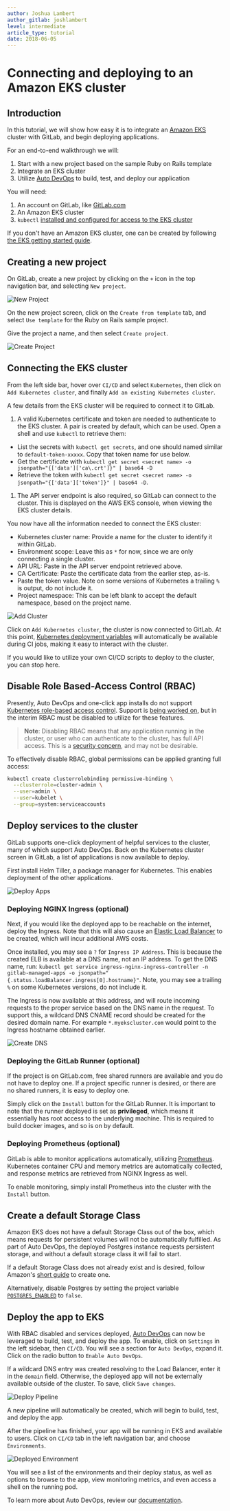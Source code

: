 ```yaml
---
author: Joshua Lambert
author_gitlab: joshlambert
level: intermediate
article_type: tutorial
date: 2018-06-05
---
```


# Connecting and deploying to an Amazon EKS cluster

## Introduction

In this tutorial, we will show how easy it is to integrate an [Amazon EKS](https://aws.amazon.com/eks/) cluster with GitLab, and begin deploying applications.

For an end-to-end walkthrough we will:
1. Start with a new project based on the sample Ruby on Rails template
1. Integrate an EKS cluster
1. Utilize [Auto DevOps](../../../../topics/autodevops/) to build, test, and deploy our application

You will need:
1. An account on GitLab, like [GitLab.com](https://gitlab.com)
1. An Amazon EKS cluster
1. `kubectl` [installed and configured for access to the EKS cluster](https://docs.aws.amazon.com/eks/latest/userguide/getting-started.html#get-started-kubectl)

If you don't have an Amazon EKS cluster, one can be created by following [the EKS getting started guide](https://docs.aws.amazon.com/eks/latest/userguide/getting-started.html).

## Creating a new project

On GitLab, create a new project by clicking on the `+` icon in the top navigation bar, and selecting `New project`.

![New Project](img/new_project.png)

On the new project screen, click on the `Create from template` tab, and select `Use template` for the Ruby on Rails sample project.

Give the project a name, and then select `Create project`.

![Create Project](img/create_project.png)

## Connecting the EKS cluster

From the left side bar, hover over `CI/CD` and select `Kubernetes`, then click on `Add Kubernetes cluster`, and finally `Add an existing Kubernetes cluster`.

A few details from the EKS cluster will be required to connect it to GitLab.

1. A valid Kubernetes certificate and token are needed to authenticate to the EKS cluster. A pair is created by default, which can be used. Open a shell and use `kubectl` to retrieve them:
  * List the secrets with `kubectl get secrets`, and one should named similar to `default-token-xxxxx`. Copy that token name for use below.
  * Get the certificate with `kubectl get secret <secret name> -o jsonpath="{['data']['ca\.crt']}" | base64 -D`
  * Retrieve the token with `kubectl get secret <secret name> -o jsonpath="{['data']['token']}" | base64 -D`.
1. The API server endpoint is also required, so GitLab can connect to the cluster. This is displayed on the AWS EKS console, when viewing the EKS cluster details.

You now have all the information needed to connect the EKS cluster:
* Kubernetes cluster name: Provide a name for the cluster to identify it within GitLab.
* Environment scope: Leave this as `*` for now, since we are only connecting a single cluster.
* API URL: Paste in the API server endpoint retrieved above.
* CA Certificate: Paste the certificate data from the earlier step, as-is.
* Paste the token value. Note on some versions of Kubernetes a trailing `%` is output, do not include it.
* Project namespace: This can be left blank to accept the default namespace, based on the project name.

![Add Cluster](img/add_cluster.png)

Click on `Add Kubernetes cluster`, the cluster is now connected to GitLab. At this point, [Kubernetes deployment variables](../#deployment-variables) will automatically be available during CI jobs, making it easy to interact with the cluster.

If you would like to utilize your own CI/CD scripts to deploy to the cluster, you can stop here.

## Disable Role Based-Access Control (RBAC)

Presently, Auto DevOps and one-click app installs do not support [Kubernetes role-based access control](https://kubernetes.io/docs/reference/access-authn-authz/rbac/). Support is [being worked on](https://gitlab.com/groups/gitlab-org/-/epics/136), but in the interim RBAC must be disabled to utilize for these features.

> **Note**: Disabling RBAC means that any application running in the cluster, or user who can authenticate to the cluster, has full API access. This is a [security concern](https://docs.gitlab.com/ee/user/project/clusters/#security-implications), and may not be desirable.

To effectively disable RBAC, global permissions can be applied granting full access:

```bash
kubectl create clusterrolebinding permissive-binding \
  --clusterrole=cluster-admin \
  --user=admin \
  --user=kubelet \
  --group=system:serviceaccounts
```

## Deploy services to the cluster

GitLab supports one-click deployment of helpful services to the cluster, many of which support Auto DevOps. Back on the Kubernetes cluster screen in GitLab, a list of applications is now available to deploy.

First install Helm Tiller, a package manager for Kubernetes. This enables deployment of the other applications.

![Deploy Apps](img/deploy_apps.png)

### Deploying NGINX Ingress (optional)

Next, if you would like the deployed app to be reachable on the internet, deploy the Ingress. Note that this will also cause an [Elastic Load Balancer](https://aws.amazon.com/documentation/elastic-load-balancing/) to be created, which will incur additional AWS costs.

Once installed, you may see a `?` for `Ingress IP Address`. This is because the created ELB is available at a DNS name, not an IP address. To get the DNS name, run: `kubectl get service ingress-nginx-ingress-controller -n gitlab-managed-apps -o jsonpath="{.status.loadBalancer.ingress[0].hostname}"`. Note, you may see a trailing `%` on some Kubernetes versions, do not include it.

The Ingress is now available at this address, and will route incoming requests to the proper service based on the DNS name in the request. To support this, a wildcard DNS CNAME record should be created for the desired domain name. For example `*.myekscluster.com` would point to the Ingress hostname obtained earlier.

![Create DNS](img/create_dns.png)

### Deploying the GitLab Runner (optional)

If the project is on GitLab.com, free shared runners are available and you do not have to deploy one. If a project specific runner is desired, or there are no shared runners, it is easy to deploy one.

Simply click on the `Install` button for the GitLab Runner. It is important to note that the runner deployed is set as **privileged**, which means it essentially has root access to the underlying machine. This is required to build docker images, and so is on by default.

### Deploying Prometheus (optional)

GitLab is able to monitor applications automatically, utilizing [Prometheus](../../integrations/prometheus.html). Kubernetes container CPU and memory metrics are automatically collected, and response metrics are retrieved from NGINX Ingress as well.

To enable monitoring, simply install Prometheus into the cluster with the `Install` button.

## Create a default Storage Class

Amazon EKS does not have a default Storage Class out of the box, which means requests for persistent volumes will not be automatically fulfilled. As part of Auto DevOps, the deployed Postgres instance requests persistent storage, and without a default storage class it will fail to start.

If a default Storage Class does not already exist and is desired, follow Amazon's [short guide](https://docs.aws.amazon.com/eks/latest/userguide/storage-classes.html) to create one.

Alternatively, disable Postgres by setting the project variable [`POSTGRES_ENABLED`](../../../../topics/autodevops/#environment-variables) to `false`.

## Deploy the app to EKS

With RBAC disabled and services deployed, [Auto DevOps](https://docs.gitlab.com/ee/topics/autodevops/) can now be leveraged to build, test, and deploy the app. To enable, click on `Settings` in the left sidebar, then `CI/CD`. You will see a section for `Auto DevOps`, expand it. Click on the radio button to `Enable Auto DevOps`.

If a wildcard DNS entry was created resolving to the Load Balancer, enter it in the `domain` field. Otherwise, the deployed app will not be externally available outside of the cluster. To save, click `Save changes`.  

![Deploy Pipeline](img/pipeline.png)

A new pipeline will automatically be created, which will begin to build, test, and deploy the app.

After the pipeline has finished, your app will be running in EKS and available to users. Click on `CI/CD` tab in the left navigation bar, and choose `Environments`.

![Deployed Environment](img/environment.png)

You will see a list of the environments and their deploy status, as well as options to browse to the app, view monitoring metrics, and even access a shell on the running pod.

To learn more about Auto DevOps, review our [documentation](../../../../topics/autodevops/).
